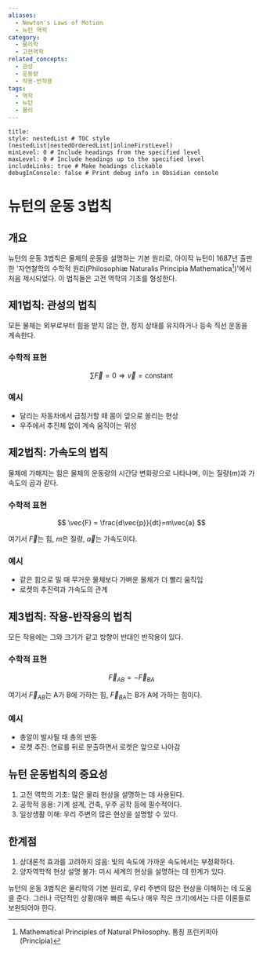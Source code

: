 ```yaml
---
aliases:
  - Newton's Laws of Motion
  - 뉴턴 역학
category:
  - 물리학
  - 고전역학
related_concepts:
  - 관성
  - 운동량
  - 작용-반작용
tags:
  - 역학
  - 뉴턴
  - 물리
---
```


```table-of-contents
title: 
style: nestedList # TOC style (nestedList|nestedOrderedList|inlineFirstLevel)
minLevel: 0 # Include headings from the specified level
maxLevel: 0 # Include headings up to the specified level
includeLinks: true # Make headings clickable
debugInConsole: false # Print debug info in Obsidian console
```
# 뉴턴의 운동 3법칙

## 개요

뉴턴의 운동 3법칙은 물체의 운동을 설명하는 기본 원리로, 아이작 뉴턴이 1687년 출판한 '자연철학의 수학적 원리(Philosophiæ Naturalis Principia Mathematica[^1])'에서 처음 제시되었다. 이 법칙들은 고전 역학의 기초를 형성한다.

## 제1법칙: 관성의 법칙

모든 물체는 외부로부터 힘을 받지 않는 한, 정지 상태를 유지하거나 등속 직선 운동을 계속한다.

### 수학적 표현
$$ \sum \vec{F} = 0 \Rightarrow \vec{v} = \text{constant} $$

### 예시
- 달리는 자동차에서 급정거할 때 몸이 앞으로 쏠리는 현상
- 우주에서 추진체 없이 계속 움직이는 위성

## 제2법칙: 가속도의 법칙

물체에 가해지는 힘은 물체의 운동량의 시간당 변화량으로 나타나며, 이는 질량($m$)과 가속도의 곱과 같다.

### 수학적 표현
$$ \vec{F} = \frac{d\vec{p}}{dt}=m\vec{a} $$

여기서 $\vec{F}$는 힘, $m$은 질량, $\vec{a}$는 가속도이다.

### 예시
- 같은 힘으로 밀 때 무거운 물체보다 가벼운 물체가 더 빨리 움직임
- 로켓의 추진력과 가속도의 관계

## 제3법칙: 작용-반작용의 법칙

모든 작용에는 그와 크기가 같고 방향이 반대인 반작용이 있다.

### 수학적 표현
$$ \vec{F}_{AB} = -\vec{F}_{BA} $$

여기서 $\vec{F}_{AB}$는 A가 B에 가하는 힘, $\vec{F}_{BA}$는 B가 A에 가하는 힘이다.

### 예시
- 총알이 발사될 때 총의 반동
- 로켓 추진: 연료를 뒤로 분출하면서 로켓은 앞으로 나아감

## 뉴턴 운동법칙의 중요성

1. 고전 역학의 기초: 많은 물리 현상을 설명하는 데 사용된다.
2. 공학적 응용: 기계 설계, 건축, 우주 공학 등에 필수적이다.
3. 일상생활 이해: 우리 주변의 많은 현상을 설명할 수 있다.

## 한계점

1. 상대론적 효과를 고려하지 않음: 빛의 속도에 가까운 속도에서는 부정확하다.
2. 양자역학적 현상 설명 불가: 미시 세계의 현상을 설명하는 데 한계가 있다.

뉴턴의 운동 3법칙은 물리학의 기본 원리로, 우리 주변의 많은 현상을 이해하는 데 도움을 준다. 그러나 극단적인 상황(매우 빠른 속도나 매우 작은 크기)에서는 다른 이론들로 보완되어야 한다.


[^1]: Mathematical Principles of Natural Philosophy. 통칭 프린키피아 (Principia)